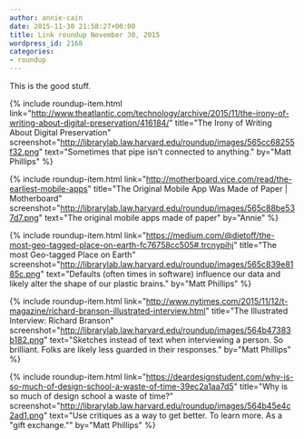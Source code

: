 ```yaml
---
author: annie-cain
date: 2015-11-30 21:58:27+00:00
title: Link roundup November 30, 2015
wordpress_id: 2168
categories:
- roundup
---
```


This is the good stuff.

{% include roundup-item.html
  link="http://www.theatlantic.com/technology/archive/2015/11/the-irony-of-writing-about-digital-preservation/416184/"
  title="The Irony of Writing About Digital Preservation"
  screenshot="http://librarylab.law.harvard.edu/roundup/images/565cc68255f32.png"
  text="Sometimes that pipe isn't connected to anything."
  by="Matt Phillips"
%}

{% include roundup-item.html
  link="http://motherboard.vice.com/read/the-earliest-mobile-apps"
  title="The Original Mobile App Was Made of Paper | Motherboard"
  screenshot="http://librarylab.law.harvard.edu/roundup/images/565c88be537d7.png"
  text="The original mobile apps made of paper"
  by="Annie"
%}

{% include roundup-item.html
  link="https://medium.com/@dietoff/the-most-geo-tagged-place-on-earth-fc76758cc505#.trcnypihj"
  title="The most Geo-tagged Place on Earth"
  screenshot="http://librarylab.law.harvard.edu/roundup/images/565c839e8185c.png"
  text="Defaults (often times in software) influence our data and likely alter the shape of our plastic brains."
  by="Matt Phillips"
%}

{% include roundup-item.html
  link="http://www.nytimes.com/2015/11/12/t-magazine/richard-branson-illustrated-interview.html"
  title="The Illustrated Interview: Richard Branson"
  screenshot="http://librarylab.law.harvard.edu/roundup/images/564b47383b182.png"
  text="Sketches instead of text when interviewing a person. So brilliant. Folks are likely less guarded in their responses."
  by="Matt Phillips"
%}

{% include roundup-item.html
  link="https://deardesignstudent.com/why-is-so-much-of-design-school-a-waste-of-time-39ec2a1aa7d5"
  title="Why is so much of design school a waste of time?"
  screenshot="http://librarylab.law.harvard.edu/roundup/images/564b45e4c2ad1.png"
  text="Use critiques as a way to get better. To learn more. As a \"gift exchange.\""
  by="Matt Phillips"
%}
